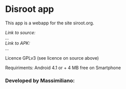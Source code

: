<h1>Disroot app </h1>

This app is a webapp for the site siroot.org.

<i>Link to source:<br />
...
<br/>
Link to APK:<br/>
...</i>

Licence GPLv3 (see licence on source above)

Requiriments:
Android 4.1 or +
4 MB free on Smartphone

<h3>Developed by Massimiliano:</h3>

